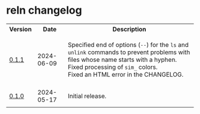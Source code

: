 # reln changelog

<table>
    <tr>
        <th>Version</th>
        <th>Date</th>
        <th>Description</th>
    </tr>
    <tr>
        <td>
            <a href="https://github.com/linguisticmind/reln/releases/tag/v0.1.1">0.1.1</a></td>
        </td>
        <td>
            2024-06-09
        </td>
        <td>
            <p>
                Specified end of options (<code>--</code>) for the <code>ls</code> and <code>unlink</code> commands to prevent problems with files whose name starts with a hyphen.<br>
                Fixed processing of <code>sim_</code> colors.<br>
                Fixed an HTML error in the CHANGELOG.
            </p>
        </td>
    </tr>
    <tr>
        <td>
            <a href="https://github.com/linguisticmind/reln/releases/tag/v0.1.0">0.1.0</a></td>
        </td>
        <td>
            2024-05-17
        </td>
        <td>
            <p>
                Initial release.
            </p>
        </td>
    </tr>
</table>
